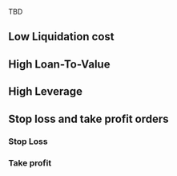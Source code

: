 TBD

## Low Liquidation cost

## High Loan-To-Value

## High Leverage

## Stop loss and take profit orders

### Stop Loss

### Take profit

